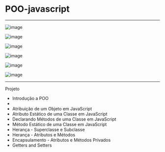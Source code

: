 # POO-javascript
**************************************************************************************************************

![image](https://user-images.githubusercontent.com/72118415/180112827-176e8d4d-96f7-46cd-888b-983d19998040.png)

![image](https://user-images.githubusercontent.com/72118415/180113040-86651a96-b5c2-48eb-b775-5771f6e89bd1.png)

![image](https://user-images.githubusercontent.com/72118415/180113796-42378fdf-d375-4c82-ba76-e9ab7c5398f4.png)

![image](https://user-images.githubusercontent.com/72118415/180115199-21c50127-08e6-49c0-9387-910385b84161.png)

![image](https://user-images.githubusercontent.com/72118415/180116268-fb9d3633-ea71-4f52-ae4c-616b9181ee01.png)

![image](https://user-images.githubusercontent.com/72118415/180116403-2a23502a-24c4-4983-89d7-f7c13e9eefd4.png)


***********************************************************************************************************
Projeto

- Introdução a POO
- 
- Atribuição de um Objeto em JavaScript
- Atributo Estático de uma Classe em JavaScript
- Declarando Métodos de uma Classe em JavaScript
- Método Estático de uma Classe em JavaScript
-  Herança - Superclasse e Subclasse
-  Herança - Atributos e Métodos
- Encapsulamento - Atributos e Métodos Privados
-  Getters and Setters

